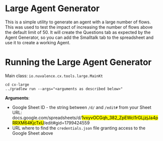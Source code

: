 Large Agent Generator
=====================

This is a simple utility to generate an agent with a large number of flows. This
was used to test the impact of increasing the number of flows above the default
limit of 50. It will create the Questions tab as expected by the Agent Generator,
so you can add the Smalltalk tab to the spreadsheet and use it to create a working
Agent.

# Running the Large Agent Generator

Main class: `io.nuvalence.cx.tools.large.MainKt`

```
cd cx-large
../gradlew run --args="<arguments as described below>"
```

**Arguments**:
* Google Sheet ID - the string between `/d/` and `/edit#` from your Sheet URL: docs.google.com/spreadsheets/d/<mark>1vxyvOCGqh_382_ZpEWcI1rGLjzjJa4pRRXM64KjcTxU</mark>/edit#gid=1799424559
* URL where to find the `credentials.json` file granting access to the Google Sheet above
